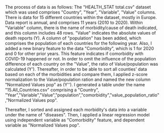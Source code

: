 The process of data is as follows: The "HEALTH_STAT total.csv" dataset which was used comprises "Country", "Year", "Variable", "Value" columns. There is data for 15 different countries within the dataset, mostly in Europe. Data report is annual, and comprises 11 years (2010 to 2020). Within "Variable" column, there is the name of morbidity/cause of death indicated, and this column includes 48 rows. "Value" indicates the absolute values of death reports (Y). A column of "population" has been added, which comprises the population of each countries for the following year. Also, I added a new binary feature to the data "Comorbidity", which is 1 for 2020 and 0 for other prior years. This feature indicates if comorbidity with COVID-19 happened or not. In order to omit the influence of the population difference of each country on the "Value", the ratio of Value/population was calculated (Y'). Thereafter, in order to be able to sort all counties' data based on each of the morbidities and compare them, I applied z-score normalization to the Value/population ration and named the new column "Normalized Values pop" as (Y''). I generated a table under the name "15.All_Countries.csv" comprising a "Country", "Year","Variable","Value","population","comorbidity","value_population_ratio","Normalized Values pop".


Thereafter, I sorted and assigned each morbidity's data into a variable under the name of "diseases". Then, I applied a linear regression model using independent variable as "Comorbidity" feature, and dependent variable as "Normalized Values pop". 
